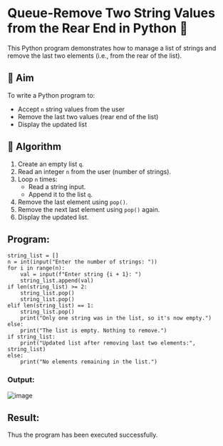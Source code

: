 # Queue-Remove Two String Values from the Rear End in Python 🧵

This Python program demonstrates how to manage a list of strings and remove the last two elements (i.e., from the rear of the list).

## 🎯 Aim

To write a Python program to:
- Accept `n` string values from the user
- Remove the last two values (rear end of the list)
- Display the updated list

## 🧠 Algorithm

1. Create an empty list `q`.
2. Read an integer `n` from the user (number of strings).
3. Loop `n` times:
   - Read a string input.
   - Append it to the list `q`.
4. Remove the last element using `pop()`.
5. Remove the next last element using `pop()` again.
6. Display the updated list.

##  Program:
```
string_list = []
n = int(input("Enter the number of strings: "))
for i in range(n):
    val = input(f"Enter string {i + 1}: ")
    string_list.append(val)
if len(string_list) >= 2:
    string_list.pop()
    string_list.pop()
elif len(string_list) == 1:
    string_list.pop()
    print("Only one string was in the list, so it's now empty.")
else:
    print("The list is empty. Nothing to remove.")
if string_list:
    print("Updated list after removing last two elements:", string_list)
else:
    print("No elements remaining in the list.")
```

### Output:

![image](https://github.com/user-attachments/assets/68a09cfa-7c74-4a20-af52-25de12e211c8)

## Result:
Thus the program has been executed successfully.
